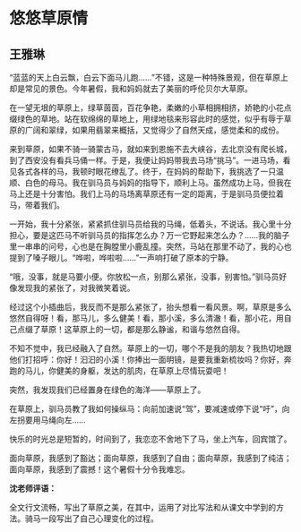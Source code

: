 # 悠悠草原情 #

## 王雅琳 ##

“蓝蓝的天上白云飘，白云下面马儿跑……”不错，这是一种特殊景观，但在草原上却是常见的景色。今年暑假，我和妈妈就去了美丽的呼伦贝尔大草原。

在一望无垠的草原上，绿草茵茵，百花争艳，柔嫩的小草相拥相挤，娇艳的小花点缀绿色的草地。站在软绵绵的草地上，用绿地毯来形容此时的感觉，似乎有辱于草原的广阔和翠绿，如果用翡翠来概括，又觉得少了自然天成，感觉柔和的成份。

来到草原，如果不骑一骑蒙古马，就如来到恩施不去大峡谷，去北京没有爬长城，到了西安没有看兵马俑一样。于是，我便让妈妈带我去马场“挑马”。一进马场，看见各式各样的马，我顿时眼花缭乱了。终于，在妈妈的帮助下，我挑选了一只温顺、白色的母马。我在驯马员与妈妈的指导下，顺利上马。虽然成功上马，但我在马上还是十分害怕。我们上马的马场离草原还有一定的距离，于是驯马员便拉着马，带着我们。

一开始，我十分紧张，紧紧抓住驯马员给我的马绳，低着头，不说话。我心里十分担心，要是这匹马不听驯马员的指挥怎么办？万一它野起来怎么办？……我的脑子里一串串的问号，心也是在胸膛里小鹿乱撞。突然，马站在那里不动了，我的心也提到了嗓子眼儿。“哗啦，哗啦啦……”一声响打破了原本的宁静。

“哦，没事，就是马要小便。你放松一点，别那么紧张，没事，别害怕。”驯马员好像发现我的紧张了，对我微笑着说。

经过这个小插曲后，我反而不是那么紧张了，抬头想看一看风景。啊，草原是多么悠然自得呀！看，那马儿，多么健美！看，那小溪，多么清澈！看，那小花，用自己点缀了草原！这草原上的一切，都是那么静谧，和谐与悠然自得。

不知不觉中，我已经融入了自然。草原上的一切，哪个不是我的朋友？我热切地跟他们打招呼：你好！汩汩的小溪！你捧出一面明镜，是要我重新梳妆吗？你好，奔跑的马儿，你健美的身躯，发达的肌肉，在草原上尽情玩耍吧！

突然，我发现我们已经置身在绿色的海洋——草原上了。

在草原上，驯马员教了我如何操纵马：向前加速说“驾”，要减速或停下说“吁”，向左拐要用马绳向左……

快乐的时光总是短暂的，时间到了，我恋恋不舍地下了马，坐上汽车，回宾馆了。

面向草原，我感到了豁达；面向草原，我感到了自由；面向草原，我感到了纯洁；面向草原，我感到了震撼！这个暑假十分令我难忘。

**沈老师评语：**

全文行文流畅，写出了草原之美，在其中，运用了对比写法和从课文中学到的方法。骑马一段写出了自己心理变化的过程。